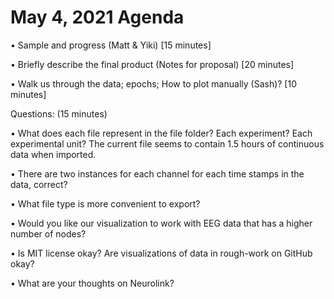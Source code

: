 # May 4, 2021 Agenda

• Sample and progress (Matt & Yiki) [15 minutes]

• Briefly describe the final product (Notes for proposal) [20 minutes]

• Walk us through the data; epochs; How to plot manually (Sash)? [10 minutes]

Questions: (15 minutes)

• What does each file represent in the file folder? Each experiment? Each experimental unit? The
current file seems to contain 1.5 hours of continuous data when imported.

• There are two instances for each channel for each time stamps in the data, correct?

• What file type is more convenient to export?

• Would you like our visualization to work with EEG data that has a higher number of nodes?

• Is MIT license okay? Are visualizations of data in rough-work on GitHub okay?

• What are your thoughts on Neurolink?
